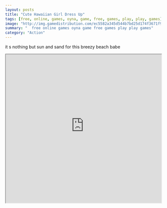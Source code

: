 ```yaml
---
layout: posts
title: "Cute Hawaiian Girl Dress Up"
tags: [free, online, games, oyna, game, free, games, play, play, games]
image: "http://img.gamedistribution.com/ec5582a345d544b7bd25d174f3671f92.jpg"
summary: "  free online games oyna game free games play play games"
category: "Action"
---
```


it s nothing but sun and sand for this breezy beach babe

<iframe width="100%" height="480px;" src="http://flash.gamedistribution.com?game=ec5582a345d544b7bd25d174f3671f92"></iframe>